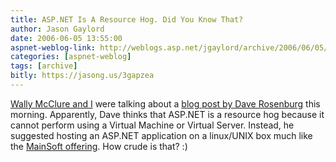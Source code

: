 ```yaml
---
title: ASP.NET Is A Resource Hog. Did You Know That?
author: Jason Gaylord
date: 2006-06-05 13:55:00
aspnet-weblog-link: http://weblogs.asp.net/jgaylord/archive/2006/06/05/ASP.NET-Is-A-Resource-Hog.-Did-You-Know-That_3F00_.aspx
categories: [aspnet-weblog]
tags: [archive]
bitly: https://jasong.us/3gapzea
---
```


[Wally McClure and I](http://morewally.com/cs/blogs/wallym/archive/2006/06/05/47.aspx) were talking about a [blog post by Dave Rosenburg](http://weblog.infoworld.com/openresource/archives/2006/06/while_matt_is_y.html) this morning. Apparently, Dave thinks that ASP.NET is a resource hog because it cannot perform using a Virtual Machine or Virtual Server. Instead, he suggested hosting an ASP.NET application on a linux/UNIX box much like the [MainSoft offering](http://www.mainsoft.com/). How crude is that? :)